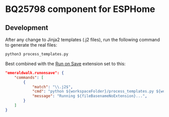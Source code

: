 # BQ25798 component for ESPHome



## Development

After any change to Jinja2 templates (.j2 files), run the following command to generate the real files:
```bash
python3 process_templates.py
```

Best combined with the [Run on Save](https://marketplace.visualstudio.com/items?itemName=emeraldwalk.runonsave) extension set to this:

```json
"emeraldwalk.runonsave": {
    "commands": [
        {
            "match": "\\.j2$",
            "cmd": "python ${workspaceFolder}/process_templates.py ${workspaceFolder}",
            "message": "Running ${fileBasenameNoExtension}...",
        }
    ]
}
```